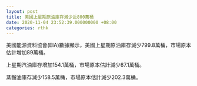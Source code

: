 ```yaml
---
layout: post
title: 美國上星期原油庫存減少近800萬桶
date: 2020-11-04 23:52:39.000000000 +08:00
categories: rthk
---
```


美國能源資料協會(EIA)數據顯示，美國上星期原油庫存減少799.8萬桶，市場原本估計增加89萬桶。

上星期汽油庫存增加154.1萬桶，市場原本估計減少87.1萬桶。

蒸餾油庫存減少158.5萬桶，市場原本估計減少202.3萬桶。
